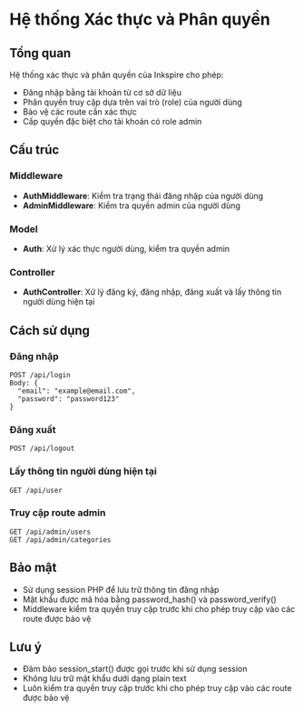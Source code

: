 # Hệ thống Xác thực và Phân quyền

## Tổng quan
Hệ thống xác thực và phân quyền của Inkspire cho phép:
- Đăng nhập bằng tài khoản từ cơ sở dữ liệu
- Phân quyền truy cập dựa trên vai trò (role) của người dùng
- Bảo vệ các route cần xác thực
- Cấp quyền đặc biệt cho tài khoản có role admin

## Cấu trúc

### Middleware
- **AuthMiddleware**: Kiểm tra trạng thái đăng nhập của người dùng
- **AdminMiddleware**: Kiểm tra quyền admin của người dùng

### Model
- **Auth**: Xử lý xác thực người dùng, kiểm tra quyền admin

### Controller
- **AuthController**: Xử lý đăng ký, đăng nhập, đăng xuất và lấy thông tin người dùng hiện tại

## Cách sử dụng

### Đăng nhập
```
POST /api/login
Body: {
  "email": "example@email.com",
  "password": "password123"
}
```

### Đăng xuất
```
POST /api/logout
```

### Lấy thông tin người dùng hiện tại
```
GET /api/user
```

### Truy cập route admin
```
GET /api/admin/users
GET /api/admin/categories
```

## Bảo mật
- Sử dụng session PHP để lưu trữ thông tin đăng nhập
- Mật khẩu được mã hóa bằng password_hash() và password_verify()
- Middleware kiểm tra quyền truy cập trước khi cho phép truy cập vào các route được bảo vệ

## Lưu ý
- Đảm bảo session_start() được gọi trước khi sử dụng session
- Không lưu trữ mật khẩu dưới dạng plain text
- Luôn kiểm tra quyền truy cập trước khi cho phép truy cập vào các route được bảo vệ